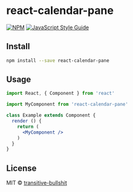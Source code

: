 # react-calendar-pane

> 

[![NPM](https://img.shields.io/npm/v/react-calendar-pane.svg)](https://www.npmjs.com/package/react-calendar-pane) [![JavaScript Style Guide](https://img.shields.io/badge/code_style-standard-brightgreen.svg)](https://standardjs.com)

## Install

```bash
npm install --save react-calendar-pane
```

## Usage

```jsx
import React, { Component } from 'react'

import MyComponent from 'react-calendar-pane'

class Example extends Component {
  render () {
    return (
      <MyComponent />
    )
  }
}
```

## License

MIT © [transitive-bullshit](https://github.com/transitive-bullshit)
